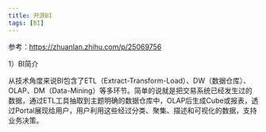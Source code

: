 ```yaml
---
title: 开源BI
tags: [BI]
---
```


参考：https://zhuanlan.zhihu.com/p/25069756

1）BI简介

从技术角度来说BI包含了ETL（Extract-Transform-Load）、DW（数据仓库）、OLAP、DM（Data-Mining）等多环节。简单的说就是把交易系统已经发生过的数据，通过ETL工具抽取到主题明确的数据仓库中，OLAP后生成Cube或报表，透过Portal展现给用户，用户利用这些经过分类、聚集、描述和可视化的数据，支持业务决策。